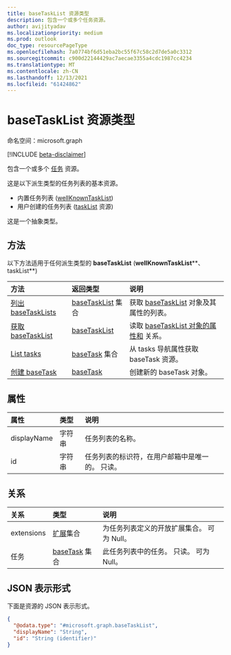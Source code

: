 ```yaml
---
title: baseTaskList 资源类型
description: 包含一个或多个任务资源。
author: avijityadav
ms.localizationpriority: medium
ms.prod: outlook
doc_type: resourcePageType
ms.openlocfilehash: 7a0774bf6d51eba2bc55f67c58c2d7de5a0c3312
ms.sourcegitcommit: c900d22144429ac7aecae3355a4cdc1987cc4234
ms.translationtype: MT
ms.contentlocale: zh-CN
ms.lasthandoff: 12/13/2021
ms.locfileid: "61424862"
---
```

# <a name="basetasklist-resource-type"></a>baseTaskList 资源类型

命名空间：microsoft.graph

[!INCLUDE [beta-disclaimer](../../includes/beta-disclaimer.md)]

包含一个或多个 [任务](./basetask.md) 资源。

这是以下派生类型的任务列表的基本资源。
* 内置任务列表 ([wellKnownTaskList](../resources/wellknowntasklist.md)) 
* 用户创建的任务列表 ([taskList](../resources/tasklist.md) 资源)  

这是一个抽象类型。

## <a name="methods"></a>方法
以下方法适用于任何派生类型的 **baseTaskList** (**wellKnownTaskList****、taskList**) 

|方法|返回类型|说明|
|:---|:---|:---|
|[列出 baseTaskLists](../api/tasks-list-lists.md)|[baseTaskList](../resources/basetasklist.md) 集合|获取 [baseTaskList](../resources/basetasklist.md) 对象及其属性的列表。|
|[获取 baseTaskList](../api/basetasklist-get.md)|[baseTaskList](../resources/basetasklist.md)|读取 [baseTaskList 对象的属性和](../resources/basetasklist.md) 关系。|
|[List tasks](../api/basetasklist-list-tasks.md)|[baseTask](../resources/basetask.md) 集合|从 tasks 导航属性获取 baseTask 资源。|
|[创建 baseTask](../api/basetasklist-post-tasks.md)|[baseTask](../resources/basetask.md)|创建新的 baseTask 对象。|

## <a name="properties"></a>属性
|属性|类型|说明|
|:---|:---|:---|
|displayName|字符串|任务列表的名称。|
|id|字符串|任务列表的标识符，在用户邮箱中是唯一的。 只读。|

## <a name="relationships"></a>关系
|关系|类型|说明|
|:---|:---|:---|
|extensions|[扩展](../resources/extension.md)集合|为任务列表定义的开放扩展集合。 可为 Null。|
|任务|[baseTask](../resources/basetask.md) 集合|此任务列表中的任务。 只读。 可为 Null。|

## <a name="json-representation"></a>JSON 表示形式
下面是资源的 JSON 表示形式。
<!-- {
  "blockType": "resource",
  "keyProperty": "id",
  "@odata.type": "microsoft.graph.baseTaskList",
  "openType": false
}
-->
``` json
{
  "@odata.type": "#microsoft.graph.baseTaskList",
  "displayName": "String",
  "id": "String (identifier)"
}
```

